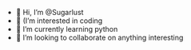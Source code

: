 - 👋 Hi, I’m @Sugarlust
- 👀 (I’m interested in coding
- 🌱 I’m currently learning python
- 💞️ I’m looking to collaborate on anything interesting

<!---
Sugarlust/Sugarlust is a ✨ special ✨ repository because its `README.md` (this file) appears on your GitHub profile.
You can click the Preview link to take a look at your changes.
--->
